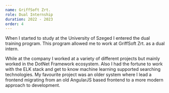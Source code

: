 ```yaml
---
name: GriffSoft Zrt.
role: Dual Internship
duration: 2022 - 2023
order: 4
---
```


When I started to study at the University of Szeged I entered the dual training program. This program allowed me to work at GriffSoft Zrt. as a dual intern. 

While at the company I worked at a variety of different projects but mainly worked in the DotNet Framework ecosystem. Also I had the fortune to work with the ELK stack and get to know machine learning supported searching technologies. My favourite project was an older system where I lead a frontend migrating from an old AngularJS based frontend to a more modern approach to development.
